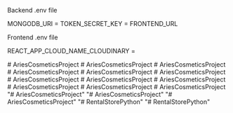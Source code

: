 



Backend .env file 

MONGODB_URI = 
TOKEN_SECRET_KEY = 
FRONTEND_URL

Frontend .env file

REACT_APP_CLOUD_NAME_CLOUDINARY = 

#   A r i e s C o s m e t i c s P r o j e c t  
 #   A r i e s C o s m e t i c s P r o j e c t  
 #   A r i e s C o s m e t i c s P r o j e c t  
 #   A r i e s C o s m e t i c s P r o j e c t  
 #   A r i e s C o s m e t i c s P r o j e c t  
 #   A r i e s C o s m e t i c s P r o j e c t  
 #   A r i e s C o s m e t i c s P r o j e c t  
 #   A r i e s C o s m e t i c s P r o j e c t  
 #   A r i e s C o s m e t i c s P r o j e c t  
 #   A r i e s C o s m e t i c s P r o j e c t  
 #   A r i e s C o s m e t i c s P r o j e c t  
 #   A r i e s C o s m e t i c s P r o j e c t  
 "# AriesCosmeticsProject" 
"# AriesCosmeticsProject" 
"# AriesCosmeticsProject" 
"# RentalStorePython" 
"# RentalStorePython" 
